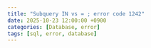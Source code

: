 ```yaml
---
title: "Subquery IN vs = ; error code 1242"
date: 2025-10-23 12:00:00 +0900
categories: [Database, error]
tags: [sql, error, database]
---
```

